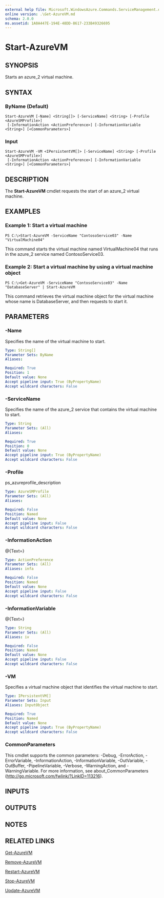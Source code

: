 ```yaml
---
external help file: Microsoft.WindowsAzure.Commands.ServiceManagement.dll-Help.xml
online version: .\Get-AzureVM.md
schema: 2.0.0
ms.assetid: 1A0A447E-194E-48DD-8617-233B49326695
---
```


# Start-AzureVM

## SYNOPSIS
Starts an azure_2 virtual machine.

## SYNTAX

### ByName (Default)
```
Start-AzureVM [-Name] <String[]> [-ServiceName] <String> [-Profile <AzureSMProfile>]
 [-InformationAction <ActionPreference>] [-InformationVariable <String>] [<CommonParameters>]
```

### Input
```
Start-AzureVM -VM <IPersistentVM[]> [-ServiceName] <String> [-Profile <AzureSMProfile>]
 [-InformationAction <ActionPreference>] [-InformationVariable <String>] [<CommonParameters>]
```

## DESCRIPTION
The **Start-AzureVM** cmdlet requests the start of an azure_2 virtual machine.

## EXAMPLES

### Example 1: Start a virtual machine
```
PS C:\>Start-AzureVM -ServiceName "ContosoService03" -Name "VirtualMachine04"
```

This command starts the virtual machine named VirtualMachine04 that runs in the azure_2 service named ContosoService03.

### Example 2: Start a virtual machine by using a virtual machine object
```
PS C:\>Get-AzureVM -ServiceName "ContosoService03" -Name "DatabaseServer" | Start-AzureVM
```

This command retrieves the virtual machine object for the virtual machine whose name is DatabaseServer, and then requests to start it.

## PARAMETERS

### -Name
Specifies the name of the virtual machine to start.

```yaml
Type: String[]
Parameter Sets: ByName
Aliases: 

Required: True
Position: 1
Default value: None
Accept pipeline input: True (ByPropertyName)
Accept wildcard characters: False
```

### -ServiceName
Specifies the name of the azure_2 service that contains the virtual machine to start.

```yaml
Type: String
Parameter Sets: (All)
Aliases: 

Required: True
Position: 0
Default value: None
Accept pipeline input: True (ByPropertyName)
Accept wildcard characters: False
```

### -Profile
ps_azureprofile_description

```yaml
Type: AzureSMProfile
Parameter Sets: (All)
Aliases: 

Required: False
Position: Named
Default value: None
Accept pipeline input: False
Accept wildcard characters: False
```

### -InformationAction
@{Text=}

```yaml
Type: ActionPreference
Parameter Sets: (All)
Aliases: infa

Required: False
Position: Named
Default value: None
Accept pipeline input: False
Accept wildcard characters: False
```

### -InformationVariable
@{Text=}

```yaml
Type: String
Parameter Sets: (All)
Aliases: iv

Required: False
Position: Named
Default value: None
Accept pipeline input: False
Accept wildcard characters: False
```

### -VM
Specifies a virtual machine object that identifies the virtual machine to start.

```yaml
Type: IPersistentVM[]
Parameter Sets: Input
Aliases: InputObject

Required: True
Position: Named
Default value: None
Accept pipeline input: True (ByPropertyName)
Accept wildcard characters: False
```

### CommonParameters
This cmdlet supports the common parameters: -Debug, -ErrorAction, -ErrorVariable, -InformationAction, -InformationVariable, -OutVariable, -OutBuffer, -PipelineVariable, -Verbose, -WarningAction, and -WarningVariable. For more information, see about_CommonParameters (http://go.microsoft.com/fwlink/?LinkID=113216).

## INPUTS

## OUTPUTS

## NOTES

## RELATED LINKS

[Get-AzureVM](./Get-AzureVM.md)

[Remove-AzureVM](./Remove-AzureVM.md)

[Restart-AzureVM](./Restart-AzureVM.md)

[Stop-AzureVM](./Stop-AzureVM.md)

[Update-AzureVM](./Update-AzureVM.md)


